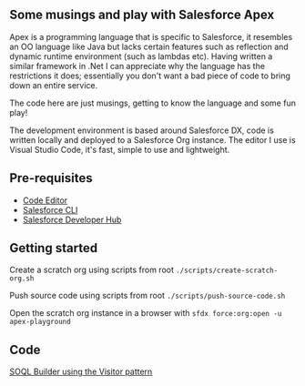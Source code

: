 Some musings and play with Salesforce Apex
-------------------------------------------

Apex is a programming language that is specific to Salesforce, it resembles an OO language like Java but lacks certain features such as reflection and dynamic runtime environment (such as lambdas etc). Having written a similar framework in .Net I can appreciate why the language has the restrictions it does; essentially you don't want a bad piece of code to bring down an entire service.

The code here are just musings, getting to know the language and some fun play!

The development environment is based around Salesforce DX, code is written locally and deployed to a Salesforce Org instance. The editor I use is Visual Studio Code, it's fast, simple to use and lightweight.

## Pre-requisites
- [Code Editor](https://code.visualstudio.com/download)
- [Salesforce CLI](https://developer.salesforce.com/tools/sfdxcli)
- [Salesforce Developer Hub](https://developer.salesforce.com/promotions/orgs/dx-signup)

## Getting started
Create a scratch org using scripts from root `./scripts/create-scratch-org.sh`

Push source code using scripts from root `./scripts/push-source-code.sh`

Open the scratch org instance in a browser with `sfdx force:org:open -u apex-playground`

## Code
[SOQL Builder using the Visitor pattern](force-app/main/default/classes/Soql/YetAnotherBuilder/Readme.md)
